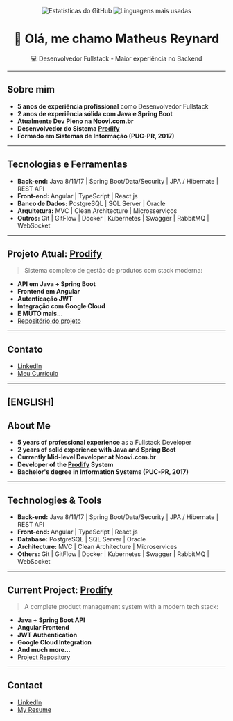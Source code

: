 <p align="center">
  <img src="https://github-readme-stats.vercel.app/api?username=matheusreynard2&show_icons=true&theme=radical" alt="Estatísticas do GitHub" />
  <img src="https://github-readme-stats.vercel.app/api/top-langs/?username=matheusreynard2&layout=compact&theme=radical" alt="Linguagens mais usadas" />
</p>

<h1 align="center">👋 Olá, me chamo Matheus Reynard</h1>
<p align="center">
  💻 Desenvolvedor Fullstack - Maior experiência no Backend
</p>

---
## Sobre mim
- **5 anos de experiência profissional** como Desenvolvedor Fullstack 
- **2 anos de experiência sólida com Java e Spring Boot**  
- **Atualmente Dev Pleno na Noovi.com.br**
- **Desenvolvedor do Sistema [Prodify](https://www.sistemaprodify.com)**  
- **Formado em Sistemas de Informação (PUC-PR, 2017)**  
---

## Tecnologias e Ferramentas
- **Back-end:** Java 8/11/17 | Spring Boot/Data/Security | JPA / Hibernate | REST API  
- **Front-end:** Angular | TypeScript | React.js  
- **Banco de Dados:** PostgreSQL | SQL Server | Oracle  
- **Arquitetura:** MVC | Clean Architecture | Microsserviços  
- **Outros:** Git | GitFlow | Docker | Kubernetes | Swagger | RabbitMQ | WebSocket
---

## Projeto Atual: [Prodify](https://www.sistemaprodify.com)
> Sistema completo de gestão de produtos com stack moderna:
- **API em Java + Spring Boot**
- **Frontend em Angular**
- **Autenticação JWT**
- **Integração com Google Cloud**
- **E MUTO mais...**
- [Repositório do projeto](https://github.com/matheusreynard2/portfolio)
---

## Contato
- [LinkedIn](https://bit.ly/3EvTFJY)
- [Meu Currículo](https://bit.ly/cv-math-rey)
---

## [ENGLISH]

## About Me
- **5 years of professional experience** as a Fullstack Developer  
- **2 years of solid experience with Java and Spring Boot**  
- **Currently Mid-level Developer at Noovi.com.br**  
- **Developer of the [Prodify](https://www.sistemaprodify.com) System**  
- **Bachelor's degree in Information Systems (PUC-PR, 2017)**

---

## Technologies & Tools
- **Back-end:** Java 8/11/17 | Spring Boot/Data/Security | JPA / Hibernate | REST API  
- **Front-end:** Angular | TypeScript | React.js  
- **Database:** PostgreSQL | SQL Server | Oracle  
- **Architecture:** MVC | Clean Architecture | Microservices  
- **Others:** Git | GitFlow | Docker | Kubernetes | Swagger | RabbitMQ | WebSocket

---

## Current Project: [Prodify](https://www.sistemaprodify.com)
> A complete product management system with a modern tech stack:
- **Java + Spring Boot API**  
- **Angular Frontend**  
- **JWT Authentication**  
- **Google Cloud Integration**  
- **And much more...**  
- [Project Repository](https://github.com/matheusreynard2/portfolio)

---

## Contact
- [LinkedIn](https://bit.ly/3EvTFJY)  
- [My Resume](https://bit.ly/cv-math-rey)
